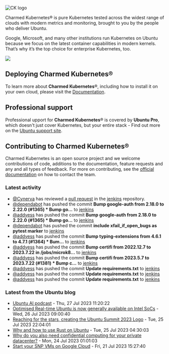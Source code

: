 ![CK logo](https://assets.ubuntu.com/v1/451d4cf4-Charmed+Kubernetes_RGB_onWhite_2022.svg)

Charmed Kubernetes® is pure Kubernetes tested across the widest range of clouds with modern metrics and monitoring, brought to you by the people who deliver Ubuntu.

Google, Microsoft, and many other institutions run Kubernetes on Ubuntu because we focus on the latest container capabilities in modern kernels. That’s why it’s the top choice for enterprise Kubernetes, too.

![](https://assets.ubuntu.com/v1/843c77b6-juju-at-a-glace.svg)

## Deploying Charmed Kubernetes®

To learn more about **Charmed Kubernetes**®, including how to install it on your own cloud, please visit the [Documentation][docs].

## Professional support

Professional upport for **Charmed Kubernetes**® is covered by **Ubuntu Pro**, which doesn't just cover Kubernetes, but your entire stack - Find out more on the [Ubuntu support site](https://ubuntu.com/support).

## Contributing to Charmed Kubernetes®

Charmed Kubernetes is an open source project and we welcome contributions of code, additions to the documentation, feature requests and any and all types of feedback. For more on contributing, see the [official documentation][get-in-touch] on how to contact the team.

<!-- LINKS -->
[docs]: https://ubuntu.com/kubernetes/docs
[get-in-touch]: https://ubuntu.com/kubernetes/docs/get-in-touch

### Latest activity

<!-- activity starts -->
 - [@Cynerva](https://github.com/Cynerva) has reviewed a [pull request](https://github.com/charmed-kubernetes/jenkins/pull/1383) in the [jenkins](https://github.com/charmed-kubernetes/jenkins) repository.
 - [@dependabot](https://github.com/dependabot[bot]) has pushed the commit **Bump google-auth from 2.18.0 to 2.22.0 (#1365)  * Bump go...** to [jenkins](https://github.com/charmed-kubernetes/jenkins)
 - [@addyess](https://github.com/addyess) has pushed the commit **Bump google-auth from 2.18.0 to 2.22.0 (#1365)  * Bump go...** to [jenkins](https://github.com/charmed-kubernetes/jenkins)
 - [@dependabot](https://github.com/dependabot[bot]) has pushed the commit **include xfail_if_open_bugs as pytest marker** to [jenkins](https://github.com/charmed-kubernetes/jenkins)
 - [@addyess](https://github.com/addyess) has pushed the commit **Bump typing-extensions from 4.6.1 to 4.7.1 (#1364)  * Bum...** to [jenkins](https://github.com/charmed-kubernetes/jenkins)
 - [@addyess](https://github.com/addyess) has pushed the commit **Bump certifi from 2022.12.7 to 2023.7.22 in /jobs/microk8...** to [jenkins](https://github.com/charmed-kubernetes/jenkins)
 - [@addyess](https://github.com/addyess) has pushed the commit **Bump certifi from 2023.5.7 to 2023.7.22 (#1381)  * Bump c...** to [jenkins](https://github.com/charmed-kubernetes/jenkins)
 - [@addyess](https://github.com/addyess) has pushed the commit **Update requirements.txt** to [jenkins](https://github.com/charmed-kubernetes/jenkins)
 - [@addyess](https://github.com/addyess) has pushed the commit **Update requirements.txt** to [jenkins](https://github.com/charmed-kubernetes/jenkins)
 - [@addyess](https://github.com/addyess) has pushed the commit **Update requirements.txt** to [jenkins](https://github.com/charmed-kubernetes/jenkins)
<!-- activity ends -->

<!-- roadmap starts -->

<!-- roadmap ends -->

### Latest from the Ubuntu blog

<!-- blog starts -->
* [Ubuntu AI podcast](https://ubuntu.com//blog/ubuntu-ai-podcast) - Thu, 27 Jul 2023 11:20:22 
* [Optimised Real-time Ubuntu is now generally available on Intel SoCs](https://ubuntu.com//blog/optimised-real-time-ubuntu-is-now-generally-available-on-intel-socs) - Wed, 26 Jul 2023 09:00:40 
* [Reaching for the stars, creating the Ubuntu Summit 2023 Logo](https://ubuntu.com//blog/reaching-for-the-stars-creating-the-ubuntu-summit-2023-logo) - Tue, 25 Jul 2023 22:04:01 
* [Why and how to use Rust on Ubuntu](https://ubuntu.com//blog/why-and-how-to-use-rust-on-ubuntu) - Tue, 25 Jul 2023 04:30:03 
* [Why do you also need confidential computing for your private datacenter?](https://ubuntu.com//blog/why-do-you-also-need-confidential-computing-for-your-private-datacenter) - Mon, 24 Jul 2023 01:01:03 
* [Start your SNP VMs on Google Cloud](https://ubuntu.com//blog/start-your-snp-vms-on-google-cloud) - Fri, 21 Jul 2023 15:27:40 
<!-- blog ends -->
